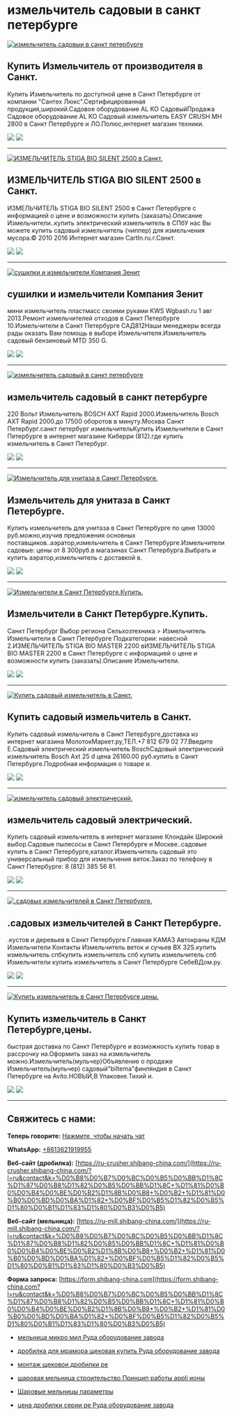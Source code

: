# измельчитель садовыи в санкт петербурге

<a href="https://swt.shibang-china.com/?l=ru&img&k=%D0%B8%D0%B7%D0%BC%D0%B5%D0%BB%D1%8C%D1%87%D0%B8%D1%82%D0%B5%D0%BB%D1%8C+%D1%81%D0%B0%D0%B4%D0%BE%D0%B2%D1%8B%D0%B8+%D0%B2+%D1%81%D0%B0%D0%BD%D0%BA%D1%82+%D0%BF%D0%B5%D1%82%D0%B5%D1%80%D0%B1%D1%83%D1%80%D0%B3%D0%B5" target="_blank">![измельчитель садовыи в санкт петербурге](http://static.shibang-china.com/all-800x300/485.jpg)</a>

## Купить Измельчитель от производителя в Санкт.
Купить Измельчитель по доступной цене в Санкт Петербурге от компании "Сантех Люкс".Сертифицированная продукция,широкий.Садовое оборудование AL KO СадовыйПродажа Садовое оборудование AL KO Садовый измельчитель EASY CRUSH MH 2800 в Санкт Петербурге и ЛО.Полюс,интернет магазин техники.


<a href="https://whatsapp.shibangsoft.com/WhatsApp.php" target="_blank" title="WhatsApp">![](http://static.shibang-china.com/icon/whatsapp.png)</a> <a href="https://swt.shibang-china.com/?l=ru&icon&k=%D0%B8%D0%B7%D0%BC%D0%B5%D0%BB%D1%8C%D1%87%D0%B8%D1%82%D0%B5%D0%BB%D1%8C+%D1%81%D0%B0%D0%B4%D0%BE%D0%B2%D1%8B%D0%B8+%D0%B2+%D1%81%D0%B0%D0%BD%D0%BA%D1%82+%D0%BF%D0%B5%D1%82%D0%B5%D1%80%D0%B1%D1%83%D1%80%D0%B3%D0%B5" target="_blank">![](http://static.shibang-china.com/icon/chat-ru.png)</a>

---

<a href="https://swt.shibang-china.com/?l=ru&img&k=%D0%B8%D0%B7%D0%BC%D0%B5%D0%BB%D1%8C%D1%87%D0%B8%D1%82%D0%B5%D0%BB%D1%8C+%D1%81%D0%B0%D0%B4%D0%BE%D0%B2%D1%8B%D0%B8+%D0%B2+%D1%81%D0%B0%D0%BD%D0%BA%D1%82+%D0%BF%D0%B5%D1%82%D0%B5%D1%80%D0%B1%D1%83%D1%80%D0%B3%D0%B5" target="_blank">![ИЗМЕЛЬЧИТЕЛЬ STIGA BIO SILENT 2500 в Санкт.](http://static.shibang-china.com/all-800x300/41.jpg)</a>

## ИЗМЕЛЬЧИТЕЛЬ STIGA BIO SILENT 2500 в Санкт.
ИЗМЕЛЬЧИТЕЛЬ STIGA BIO SILENT 2500 в Санкт Петербурге с информацией о цене и возможности купить (заказать).Описание Измельчители..купить электрический измельчитель в СПбУ нас Вы можете купить садовый измельчитель (чиппер) для измельчения мусора.© 2010 2016 Интернет магазин CartIn.ru.г.Санкт.


<a href="https://whatsapp.shibangsoft.com/WhatsApp.php" target="_blank" title="WhatsApp">![](http://static.shibang-china.com/icon/whatsapp.png)</a> <a href="https://swt.shibang-china.com/?l=ru&icon&k=%D0%B8%D0%B7%D0%BC%D0%B5%D0%BB%D1%8C%D1%87%D0%B8%D1%82%D0%B5%D0%BB%D1%8C+%D1%81%D0%B0%D0%B4%D0%BE%D0%B2%D1%8B%D0%B8+%D0%B2+%D1%81%D0%B0%D0%BD%D0%BA%D1%82+%D0%BF%D0%B5%D1%82%D0%B5%D1%80%D0%B1%D1%83%D1%80%D0%B3%D0%B5" target="_blank">![](http://static.shibang-china.com/icon/chat-ru.png)</a>

---

<a href="https://swt.shibang-china.com/?l=ru&img&k=%D0%B8%D0%B7%D0%BC%D0%B5%D0%BB%D1%8C%D1%87%D0%B8%D1%82%D0%B5%D0%BB%D1%8C+%D1%81%D0%B0%D0%B4%D0%BE%D0%B2%D1%8B%D0%B8+%D0%B2+%D1%81%D0%B0%D0%BD%D0%BA%D1%82+%D0%BF%D0%B5%D1%82%D0%B5%D1%80%D0%B1%D1%83%D1%80%D0%B3%D0%B5" target="_blank">![сушилки и измельчители Компания Зенит](http://static.shibang-china.com/all-800x300/98.jpg)</a>

## сушилки и измельчители Компания Зенит
мини измельчитель пластмасс своими руками KWS Wgbash.ru 1 авг 2013.Ремонт измельчителей отходов в Санкт Петербурге 10.Измельчители в Санкт Петербурге САД812Наши менеджеры всегда рады оказать Вам помощь в выборе Измельчителя.Измельчитель садовый бензиновый MTD 350 G.


<a href="https://whatsapp.shibangsoft.com/WhatsApp.php" target="_blank" title="WhatsApp">![](http://static.shibang-china.com/icon/whatsapp.png)</a> <a href="https://swt.shibang-china.com/?l=ru&icon&k=%D0%B8%D0%B7%D0%BC%D0%B5%D0%BB%D1%8C%D1%87%D0%B8%D1%82%D0%B5%D0%BB%D1%8C+%D1%81%D0%B0%D0%B4%D0%BE%D0%B2%D1%8B%D0%B8+%D0%B2+%D1%81%D0%B0%D0%BD%D0%BA%D1%82+%D0%BF%D0%B5%D1%82%D0%B5%D1%80%D0%B1%D1%83%D1%80%D0%B3%D0%B5" target="_blank">![](http://static.shibang-china.com/icon/chat-ru.png)</a>

---

<a href="https://swt.shibang-china.com/?l=ru&img&k=%D0%B8%D0%B7%D0%BC%D0%B5%D0%BB%D1%8C%D1%87%D0%B8%D1%82%D0%B5%D0%BB%D1%8C+%D1%81%D0%B0%D0%B4%D0%BE%D0%B2%D1%8B%D0%B8+%D0%B2+%D1%81%D0%B0%D0%BD%D0%BA%D1%82+%D0%BF%D0%B5%D1%82%D0%B5%D1%80%D0%B1%D1%83%D1%80%D0%B3%D0%B5" target="_blank">![измельчитель садовый в санкт петербурге](http://static.shibang-china.com/all-800x300/1225.jpg)</a>

## измельчитель садовый в санкт петербурге
220 Вольт Измельчитель BOSCH AXT Rapid 2000.Измельчитель Bosch AXT Rapid 2000.до 17500 оборотов в минуту.Москва Санкт Петербург.санкт петербург измельчительКупить Измельчители в Санкт Петербурге в интернет магазине Киберри (812).где купить измельчитель в Санкт Петербург.


<a href="https://whatsapp.shibangsoft.com/WhatsApp.php" target="_blank" title="WhatsApp">![](http://static.shibang-china.com/icon/whatsapp.png)</a> <a href="https://swt.shibang-china.com/?l=ru&icon&k=%D0%B8%D0%B7%D0%BC%D0%B5%D0%BB%D1%8C%D1%87%D0%B8%D1%82%D0%B5%D0%BB%D1%8C+%D1%81%D0%B0%D0%B4%D0%BE%D0%B2%D1%8B%D0%B8+%D0%B2+%D1%81%D0%B0%D0%BD%D0%BA%D1%82+%D0%BF%D0%B5%D1%82%D0%B5%D1%80%D0%B1%D1%83%D1%80%D0%B3%D0%B5" target="_blank">![](http://static.shibang-china.com/icon/chat-ru.png)</a>

---

<a href="https://swt.shibang-china.com/?l=ru&img&k=%D0%B8%D0%B7%D0%BC%D0%B5%D0%BB%D1%8C%D1%87%D0%B8%D1%82%D0%B5%D0%BB%D1%8C+%D1%81%D0%B0%D0%B4%D0%BE%D0%B2%D1%8B%D0%B8+%D0%B2+%D1%81%D0%B0%D0%BD%D0%BA%D1%82+%D0%BF%D0%B5%D1%82%D0%B5%D1%80%D0%B1%D1%83%D1%80%D0%B3%D0%B5" target="_blank">![Измельчитель для унитаза в Санкт Петербурге.](http://static.shibang-china.com/all-800x300/872.jpg)</a>

## Измельчитель для унитаза в Санкт Петербурге.
Купить измельчитель для унитаза в Санкт Петербурге по цене 13000 руб.можно,изучив предложения основных поставщиков..аэратор,измельчитель в Санкт Петербурге.Измельчители садовые: цены от 8 300руб.в магазинах Санкт Петербурга.Выбрать и купить аэратор,измельчитель с доставкой в.


<a href="https://whatsapp.shibangsoft.com/WhatsApp.php" target="_blank" title="WhatsApp">![](http://static.shibang-china.com/icon/whatsapp.png)</a> <a href="https://swt.shibang-china.com/?l=ru&icon&k=%D0%B8%D0%B7%D0%BC%D0%B5%D0%BB%D1%8C%D1%87%D0%B8%D1%82%D0%B5%D0%BB%D1%8C+%D1%81%D0%B0%D0%B4%D0%BE%D0%B2%D1%8B%D0%B8+%D0%B2+%D1%81%D0%B0%D0%BD%D0%BA%D1%82+%D0%BF%D0%B5%D1%82%D0%B5%D1%80%D0%B1%D1%83%D1%80%D0%B3%D0%B5" target="_blank">![](http://static.shibang-china.com/icon/chat-ru.png)</a>

---

<a href="https://swt.shibang-china.com/?l=ru&img&k=%D0%B8%D0%B7%D0%BC%D0%B5%D0%BB%D1%8C%D1%87%D0%B8%D1%82%D0%B5%D0%BB%D1%8C+%D1%81%D0%B0%D0%B4%D0%BE%D0%B2%D1%8B%D0%B8+%D0%B2+%D1%81%D0%B0%D0%BD%D0%BA%D1%82+%D0%BF%D0%B5%D1%82%D0%B5%D1%80%D0%B1%D1%83%D1%80%D0%B3%D0%B5" target="_blank">![Измельчители в Санкт Петербурге.Купить.](http://static.shibang-china.com/all-800x300/1325.jpg)</a>

## Измельчители в Санкт Петербурге.Купить.
Санкт Петербург Выбор региона Сельхозтехника > Измельчитель Измельчители в Санкт Петербурге Подкатегории: навесной 2.ИЗМЕЛЬЧИТЕЛЬ STIGA BIO MASTER 2200 вИЗМЕЛЬЧИТЕЛЬ STIGA BIO MASTER 2200 в Санкт Петербурге с информацией о цене и возможности купить (заказать).Описание Измельчители.


<a href="https://whatsapp.shibangsoft.com/WhatsApp.php" target="_blank" title="WhatsApp">![](http://static.shibang-china.com/icon/whatsapp.png)</a> <a href="https://swt.shibang-china.com/?l=ru&icon&k=%D0%B8%D0%B7%D0%BC%D0%B5%D0%BB%D1%8C%D1%87%D0%B8%D1%82%D0%B5%D0%BB%D1%8C+%D1%81%D0%B0%D0%B4%D0%BE%D0%B2%D1%8B%D0%B8+%D0%B2+%D1%81%D0%B0%D0%BD%D0%BA%D1%82+%D0%BF%D0%B5%D1%82%D0%B5%D1%80%D0%B1%D1%83%D1%80%D0%B3%D0%B5" target="_blank">![](http://static.shibang-china.com/icon/chat-ru.png)</a>

---

<a href="https://swt.shibang-china.com/?l=ru&img&k=%D0%B8%D0%B7%D0%BC%D0%B5%D0%BB%D1%8C%D1%87%D0%B8%D1%82%D0%B5%D0%BB%D1%8C+%D1%81%D0%B0%D0%B4%D0%BE%D0%B2%D1%8B%D0%B8+%D0%B2+%D1%81%D0%B0%D0%BD%D0%BA%D1%82+%D0%BF%D0%B5%D1%82%D0%B5%D1%80%D0%B1%D1%83%D1%80%D0%B3%D0%B5" target="_blank">![Купить садовый измельчитель в Санкт.](http://static.shibang-china.com/all-800x300/738.jpg)</a>

## Купить садовый измельчитель в Санкт.
Купить садовый измельчитель в Санкт Петербурге,доставка из интернет магазина МолотокМаркет.ру,ТЕЛ.+7 812 679 02 77.Введите E.Садовый электрический измельчитель BoschСадовый электрический измельчитель Bosch Axt 25 d цена 26160.00 руб.купить в Санкт Петербурге.Подробная информация о товаре и.


<a href="https://whatsapp.shibangsoft.com/WhatsApp.php" target="_blank" title="WhatsApp">![](http://static.shibang-china.com/icon/whatsapp.png)</a> <a href="https://swt.shibang-china.com/?l=ru&icon&k=%D0%B8%D0%B7%D0%BC%D0%B5%D0%BB%D1%8C%D1%87%D0%B8%D1%82%D0%B5%D0%BB%D1%8C+%D1%81%D0%B0%D0%B4%D0%BE%D0%B2%D1%8B%D0%B8+%D0%B2+%D1%81%D0%B0%D0%BD%D0%BA%D1%82+%D0%BF%D0%B5%D1%82%D0%B5%D1%80%D0%B1%D1%83%D1%80%D0%B3%D0%B5" target="_blank">![](http://static.shibang-china.com/icon/chat-ru.png)</a>

---

<a href="https://swt.shibang-china.com/?l=ru&img&k=%D0%B8%D0%B7%D0%BC%D0%B5%D0%BB%D1%8C%D1%87%D0%B8%D1%82%D0%B5%D0%BB%D1%8C+%D1%81%D0%B0%D0%B4%D0%BE%D0%B2%D1%8B%D0%B8+%D0%B2+%D1%81%D0%B0%D0%BD%D0%BA%D1%82+%D0%BF%D0%B5%D1%82%D0%B5%D1%80%D0%B1%D1%83%D1%80%D0%B3%D0%B5" target="_blank">![измельчитель садовый электрический.](http://static.shibang-china.com/all-800x300/1334.jpg)</a>

## измельчитель садовый электрический.
Купить садовый измельчитель в интернет магазине Клондайк Широкий выбор.Садовые пылесосы в Санкт Петербурге и Москве..садовые купить в Санкт Петербурге,каталог.Измельчитель садовый это универсальный прибор для измельчения веток.Заказ по телефону в Санкт Петербурге: 8 (812) 385 56 81.


<a href="https://whatsapp.shibangsoft.com/WhatsApp.php" target="_blank" title="WhatsApp">![](http://static.shibang-china.com/icon/whatsapp.png)</a> <a href="https://swt.shibang-china.com/?l=ru&icon&k=%D0%B8%D0%B7%D0%BC%D0%B5%D0%BB%D1%8C%D1%87%D0%B8%D1%82%D0%B5%D0%BB%D1%8C+%D1%81%D0%B0%D0%B4%D0%BE%D0%B2%D1%8B%D0%B8+%D0%B2+%D1%81%D0%B0%D0%BD%D0%BA%D1%82+%D0%BF%D0%B5%D1%82%D0%B5%D1%80%D0%B1%D1%83%D1%80%D0%B3%D0%B5" target="_blank">![](http://static.shibang-china.com/icon/chat-ru.png)</a>

---

<a href="https://swt.shibang-china.com/?l=ru&img&k=%D0%B8%D0%B7%D0%BC%D0%B5%D0%BB%D1%8C%D1%87%D0%B8%D1%82%D0%B5%D0%BB%D1%8C+%D1%81%D0%B0%D0%B4%D0%BE%D0%B2%D1%8B%D0%B8+%D0%B2+%D1%81%D0%B0%D0%BD%D0%BA%D1%82+%D0%BF%D0%B5%D1%82%D0%B5%D1%80%D0%B1%D1%83%D1%80%D0%B3%D0%B5" target="_blank">![.садовых измельчителей в Санкт Петербурге.](http://static.shibang-china.com/all-800x300/285.jpg)</a>

## .садовых измельчителей в Санкт Петербурге.
.кустов и деревьев в Санкт Петербурге.Главная КАМАЗ Автокраны КДМ Измельчители Контакты Измельчитель веток и сучьев BX 32S.купить измельчитель спбкупить измельчитель спб купить измельчитель спб Измельчители купить измельчитель в Санкт Петербурге СебеВДом.ру.


<a href="https://whatsapp.shibangsoft.com/WhatsApp.php" target="_blank" title="WhatsApp">![](http://static.shibang-china.com/icon/whatsapp.png)</a> <a href="https://swt.shibang-china.com/?l=ru&icon&k=%D0%B8%D0%B7%D0%BC%D0%B5%D0%BB%D1%8C%D1%87%D0%B8%D1%82%D0%B5%D0%BB%D1%8C+%D1%81%D0%B0%D0%B4%D0%BE%D0%B2%D1%8B%D0%B8+%D0%B2+%D1%81%D0%B0%D0%BD%D0%BA%D1%82+%D0%BF%D0%B5%D1%82%D0%B5%D1%80%D0%B1%D1%83%D1%80%D0%B3%D0%B5" target="_blank">![](http://static.shibang-china.com/icon/chat-ru.png)</a>

---

<a href="https://swt.shibang-china.com/?l=ru&img&k=%D0%B8%D0%B7%D0%BC%D0%B5%D0%BB%D1%8C%D1%87%D0%B8%D1%82%D0%B5%D0%BB%D1%8C+%D1%81%D0%B0%D0%B4%D0%BE%D0%B2%D1%8B%D0%B8+%D0%B2+%D1%81%D0%B0%D0%BD%D0%BA%D1%82+%D0%BF%D0%B5%D1%82%D0%B5%D1%80%D0%B1%D1%83%D1%80%D0%B3%D0%B5" target="_blank">![Купить измельчитель в Санкт Петербурге,цены.](http://static.shibang-china.com/all-800x300/800.jpg)</a>

## Купить измельчитель в Санкт Петербурге,цены.
быстрая доставка по Санкт Петербурге и возможность купить товар в рассрочку на.Оформить заказ на измельчитель можно.Измельчитель(мульчер)Объявление о продаже Измельчитель(мульчер) садовый"biltema"финляндия в Санкт Петербурге на Avito.НОВЫЙ,В Упаковке.Тихий и.


<a href="https://whatsapp.shibangsoft.com/WhatsApp.php" target="_blank" title="WhatsApp">![](http://static.shibang-china.com/icon/whatsapp.png)</a> <a href="https://swt.shibang-china.com/?l=ru&icon&k=%D0%B8%D0%B7%D0%BC%D0%B5%D0%BB%D1%8C%D1%87%D0%B8%D1%82%D0%B5%D0%BB%D1%8C+%D1%81%D0%B0%D0%B4%D0%BE%D0%B2%D1%8B%D0%B8+%D0%B2+%D1%81%D0%B0%D0%BD%D0%BA%D1%82+%D0%BF%D0%B5%D1%82%D0%B5%D1%80%D0%B1%D1%83%D1%80%D0%B3%D0%B5" target="_blank">![](http://static.shibang-china.com/icon/chat-ru.png)</a>

---
## Свяжитесь с нами:

**Теперь говорите:** [Нажмите, чтобы начать чат](https://swt.shibang-china.com?l=ru&contact&k=%D0%B8%D0%B7%D0%BC%D0%B5%D0%BB%D1%8C%D1%87%D0%B8%D1%82%D0%B5%D0%BB%D1%8C+%D1%81%D0%B0%D0%B4%D0%BE%D0%B2%D1%8B%D0%B8+%D0%B2+%D1%81%D0%B0%D0%BD%D0%BA%D1%82+%D0%BF%D0%B5%D1%82%D0%B5%D1%80%D0%B1%D1%83%D1%80%D0%B3%D0%B5)

**WhatsApp:**  [+8613621919955](https://whatsapp.shibangsoft.com/WhatsApp.php)

**Веб-сайт (дробилка):** [https://ru-crusher.shibang-china.com/](https://ru-crusher.shibang-china.com/?l=ru&contact&k=%D0%B8%D0%B7%D0%BC%D0%B5%D0%BB%D1%8C%D1%87%D0%B8%D1%82%D0%B5%D0%BB%D1%8C+%D1%81%D0%B0%D0%B4%D0%BE%D0%B2%D1%8B%D0%B8+%D0%B2+%D1%81%D0%B0%D0%BD%D0%BA%D1%82+%D0%BF%D0%B5%D1%82%D0%B5%D1%80%D0%B1%D1%83%D1%80%D0%B3%D0%B5)

**Веб-сайт (мельница):** [https://ru-mill.shibang-china.com/](https://ru-mill.shibang-china.com/?l=ru&contact&k=%D0%B8%D0%B7%D0%BC%D0%B5%D0%BB%D1%8C%D1%87%D0%B8%D1%82%D0%B5%D0%BB%D1%8C+%D1%81%D0%B0%D0%B4%D0%BE%D0%B2%D1%8B%D0%B8+%D0%B2+%D1%81%D0%B0%D0%BD%D0%BA%D1%82+%D0%BF%D0%B5%D1%82%D0%B5%D1%80%D0%B1%D1%83%D1%80%D0%B3%D0%B5)

**Форма запроса:** [https://form.shibang-china.com](https://form.shibang-china.com?l=ru&contact&k=%D0%B8%D0%B7%D0%BC%D0%B5%D0%BB%D1%8C%D1%87%D0%B8%D1%82%D0%B5%D0%BB%D1%8C+%D1%81%D0%B0%D0%B4%D0%BE%D0%B2%D1%8B%D0%B8+%D0%B2+%D1%81%D0%B0%D0%BD%D0%BA%D1%82+%D0%BF%D0%B5%D1%82%D0%B5%D1%80%D0%B1%D1%83%D1%80%D0%B3%D0%B5)

* [мельница микро мил Руда оборудование завода](../102/%D0%BC%D0%B5%D0%BB%D1%8C%D0%BD%D0%B8%D1%86%D0%B0%20%D0%BC%D0%B8%D0%BA%D1%80%D0%BE%20%D0%BC%D0%B8%D0%BB%20%D0%A0%D1%83%D0%B4%D0%B0%20%D0%BE%D0%B1%D0%BE%D1%80%D1%83%D0%B4%D0%BE%D0%B2%D0%B0%D0%BD%D0%B8%D0%B5%20%D0%B7%D0%B0%D0%B2%D0%BE%D0%B4%D0%B0.md)

* [дробилка для мрамора щековая купить Руда оборудование завода](../97/%D0%B4%D1%80%D0%BE%D0%B1%D0%B8%D0%BB%D0%BA%D0%B0%20%D0%B4%D0%BB%D1%8F%20%D0%BC%D1%80%D0%B0%D0%BC%D0%BE%D1%80%D0%B0%20%D1%89%D0%B5%D0%BA%D0%BE%D0%B2%D0%B0%D1%8F%20%D0%BA%D1%83%D0%BF%D0%B8%D1%82%D1%8C%20%D0%A0%D1%83%D0%B4%D0%B0%20%D0%BE%D0%B1%D0%BE%D1%80%D1%83%D0%B4%D0%BE%D0%B2%D0%B0%D0%BD%D0%B8%D0%B5%20%D0%B7%D0%B0%D0%B2%D0%BE%D0%B4%D0%B0.md)

* [монтаж щековои дробилки pe](../93/%D0%BC%D0%BE%D0%BD%D1%82%D0%B0%D0%B6%20%D1%89%D0%B5%D0%BA%D0%BE%D0%B2%D0%BE%D0%B8%20%D0%B4%D1%80%D0%BE%D0%B1%D0%B8%D0%BB%D0%BA%D0%B8%20pe.md)

* [шаровая мельница строительство Принцип работы appli ионы](../104/%D1%88%D0%B0%D1%80%D0%BE%D0%B2%D0%B0%D1%8F%20%D0%BC%D0%B5%D0%BB%D1%8C%D0%BD%D0%B8%D1%86%D0%B0%20%D1%81%D1%82%D1%80%D0%BE%D0%B8%D1%82%D0%B5%D0%BB%D1%8C%D1%81%D1%82%D0%B2%D0%BE%20%D0%9F%D1%80%D0%B8%D0%BD%D1%86%D0%B8%D0%BF%20%D1%80%D0%B0%D0%B1%D0%BE%D1%82%D1%8B%20appli%20%D0%B8%D0%BE%D0%BD%D1%8B.md)

* [Шаровые мельницы параметры](../103/%D0%A8%D0%B0%D1%80%D0%BE%D0%B2%D1%8B%D0%B5%20%D0%BC%D0%B5%D0%BB%D1%8C%D0%BD%D0%B8%D1%86%D1%8B%20%D0%BF%D0%B0%D1%80%D0%B0%D0%BC%D0%B5%D1%82%D1%80%D1%8B.md)

* [цена дробилки серии pe Руда оборудование завода](../102/%D1%86%D0%B5%D0%BD%D0%B0%20%D0%B4%D1%80%D0%BE%D0%B1%D0%B8%D0%BB%D0%BA%D0%B8%20%D1%81%D0%B5%D1%80%D0%B8%D0%B8%20pe%20%D0%A0%D1%83%D0%B4%D0%B0%20%D0%BE%D0%B1%D0%BE%D1%80%D1%83%D0%B4%D0%BE%D0%B2%D0%B0%D0%BD%D0%B8%D0%B5%20%D0%B7%D0%B0%D0%B2%D0%BE%D0%B4%D0%B0.md)